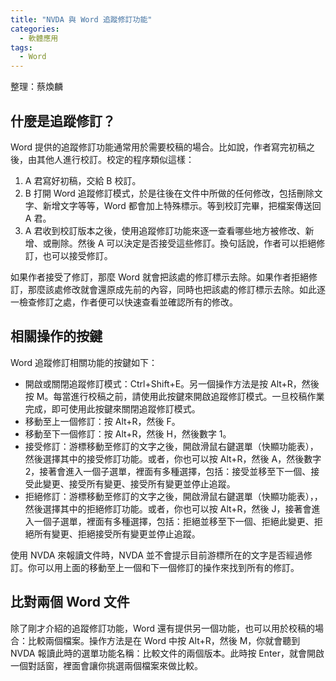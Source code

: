 ```yaml
---
title: "NVDA 與 Word 追蹤修訂功能"
categories:
  - 軟體應用
tags:
  - Word
---
```


整理：蔡煥麟

## 什麼是追蹤修訂？

Word 提供的追蹤修訂功能通常用於需要校稿的場合。比如說，作者寫完初稿之後，由其他人進行校訂。校定的程序類似這樣：

1. A 君寫好初稿，交給 B 校訂。
2. B 打開 Word 追蹤修訂模式，於是往後在文件中所做的任何修改，包括刪除文字、新增文字等等，Word 都會加上特殊標示。等到校訂完畢，把檔案傳送回 A 君。
3. A 君收到校訂版本之後，使用追蹤修訂功能來逐一查看哪些地方被修改、新增、或刪除。然後 A 可以決定是否接受這些修訂。換句話說，作者可以拒絕修訂，也可以接受修訂。

如果作者接受了修訂，那麼 Word 就會把該處的修訂標示去除。如果作者拒絕修訂，那麼該處修改就會還原成先前的內容，同時也把該處的修訂標示去除。如此逐一檢查修訂之處，作者便可以快速查看並確認所有的修改。

## 相關操作的按鍵

Word 追蹤修訂相關功能的按鍵如下：

- 開啟或關閉追蹤修訂模式：Ctrl+Shift+E。另一個操作方法是按 Alt+R，然後按 M。每當進行校稿之前，請使用此按鍵來開啟追蹤修訂模式。一旦校稿作業完成，即可使用此按鍵來關閉追蹤修訂模式。
- 移動至上一個修訂：按 Alt+R，然後 F。
- 移動至下一個修訂：按 Alt+R，然後 H，然後數字 1。
- 接受修訂：游標移動至修訂的文字之後，開啟滑鼠右鍵選單（快顯功能表），然後選擇其中的接受修訂功能。或者，你也可以按 Alt+R，然後 A，然後數字 2，接著會進入一個子選單，裡面有多種選擇，包括：接受並移至下一個、接受此變更、接受所有變更、接受所有變更並停止追蹤。
- 拒絕修訂：游標移動至修訂的文字之後，開啟滑鼠右鍵選單（快顯功能表），，然後選擇其中的拒絕修訂功能。或者，你也可以按 Alt+R，然後 J，接著會進入一個子選單，裡面有多種選擇，包括：拒絕並移至下一個、拒絕此變更、拒絕所有變更、拒絕接受所有變更並停止追蹤。

使用 NVDA 來報讀文件時，NVDA 並不會提示目前游標所在的文字是否經過修訂。你可以用上面的移動至上一個和下一個修訂的操作來找到所有的修訂。

## 比對兩個 Word 文件

除了剛才介紹的追蹤修訂功能，Word 還有提供另一個功能，也可以用於校稿的場合：比較兩個檔案。操作方法是在 Word 中按 Alt+R，然後 M，你就會聽到 NVDA 報讀此時的選單功能名稱：比較文件的兩個版本。此時按 Enter，就會開啟一個對話窗，裡面會讓你挑選兩個檔案來做比較。